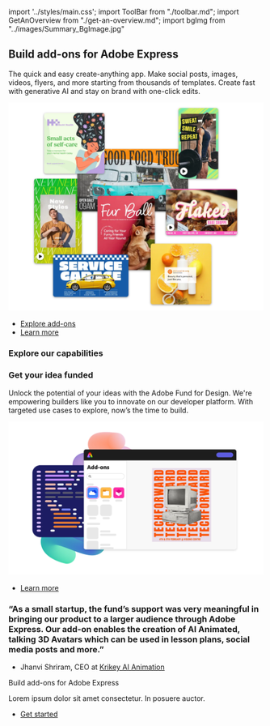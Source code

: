 import '../styles/main.css';
import ToolBar from "./toolbar.md";
import GetAnOverview from "./get-an-overview.md";
import bgImg from "../images/Summary_BgImage.jpg"

<Hero slots="heading, text, image , buttons" variant="halfwidth" className="add-ones-hero why-build" />

## Build add-ons for Adobe Express

The quick and easy create-anything app. Make social posts, images, videos, flyers, and more starting from thousands of templates. Create fast with generative AI and stay on brand with one-click edits.

![Build add-ons for Adobe Express.](./images/hero-banner.png)

- [Explore add-ons](https://developer.adobe.com//express/add-ons/trending/)
- [Learn more](https://adobe.com/express)

<TextBlock slots="heading" className="announcement" theme="light"/>

### Explore our capabilities

<WrapperComponent slots="content" repeat="1" theme="light" className="wrapperforCreatorTool"/>

<ToolBar />

<WrapperComponent slots="content" repeat="1" theme="light" className="learnMoreWrapper"/>

<GetAnOverview />

<TextBlock slots="heading,text,image,buttons" theme="lightest" headerElementType="h2" variantsTypePrimary='secondary' variantStyleFill = "outline" homeZigZag className="explore" position="left" />

### Get your idea funded

Unlock the potential of your ideas with the Adobe Fund for Design. We're empowering builders like you to innovate on our developer platform. With targeted use cases to explore, now’s the time to build.

![Abstract illustration of services being connected in a secure manner](./images/get-your-idea.png)

- [Learn more](https://developer.adobe.com/fund-for-design/)

<TextBlock slots="heading, text" className="start-up"/>

### “As a small startup, the fund’s support was very meaningful in bringing our product to a larger audience through Adobe Express. Our add-on enables the creation of AI Animated, talking 3D Avatars which can be used in lesson plans, social media posts and more.”

- Jhanvi Shriram, CEO at [Krikey AI Animation](https://www.krikey.ai/)

<TeaserBlock  slots="heading,text,buttons" textColor="white" className="viewAddOn build-add-ons" variant="fullwidth"/>

<p className="teaserBlockCustomHeading">Build add-ons for Adobe Express</p>

Lorem ipsum dolor sit amet consectetur. In posuere auctor.

- [Get started](https://adobe.com/express)